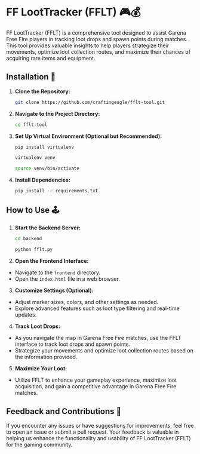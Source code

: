 # FF LootTracker (FFLT) 🎮💰

FF LootTracker (FFLT) is a comprehensive tool designed to assist Garena Free Fire players in tracking loot drops and spawn points during matches. This tool provides valuable insights to help players strategize their movements, optimize loot collection routes, and maximize their chances of acquiring rare items and equipment.

## Installation 🔧

1. **Clone the Repository:**
   ```bash
   git clone https://github.com/craftingeagle/fflt-tool.git
   ```

2. **Navigate to the Project Directory:**
   ```bash
   cd fflt-tool
   ```

3. **Set Up Virtual Environment (Optional but Recommended):**
   ```bash
   pip install virtualenv
   ```
   
   ```bash
   virtualenv venv
   ```

   ```bash
   source venv/bin/activate
   ```

5. **Install Dependencies:**
   ```bash
   pip install -r requirements.txt
   ```


## How to Use 🕹️

1. **Start the Backend Server:**
   ```bash
   cd backend
   ```
   ```bash
   python fflt.py
   ```

2. **Open the Frontend Interface:**
- Navigate to the `frontend` directory.
- Open the `index.html` file in a web browser.

3. **Customize Settings (Optional):**
- Adjust marker sizes, colors, and other settings as needed.
- Explore advanced features such as loot type filtering and real-time updates.

4. **Track Loot Drops:**
- As you navigate the map in Garena Free Fire matches, use the FFLT interface to track loot drops and spawn points.
- Strategize your movements and optimize loot collection routes based on the information provided.

5. **Maximize Your Loot:**
- Utilize FFLT to enhance your gameplay experience, maximize loot acquisition, and gain a competitive advantage in Garena Free Fire matches.

## Feedback and Contributions 🚀

If you encounter any issues or have suggestions for improvements, feel free to open an issue or submit a pull request. Your feedback is valuable in helping us enhance the functionality and usability of FF LootTracker (FFLT) for the gaming community.
